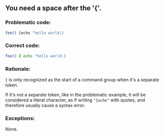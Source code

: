 ## You need a space after the '{'.

### Problematic code:

```sh
foo() {echo "hello world;}
```

### Correct code:

```sh
foo() { echo "hello world;}
```
### Rationale:

`{` is only recognized as the start of a command group when it's a separate token.

If it's not a separate token, like in the problematic example, it will be considered a literal character, as if writing `"{echo"` with quotes, and therefore usually cause a syntax error.

### Exceptions:

None.
